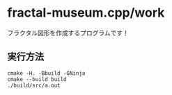 # fractal-museum.cpp/work

フラクタル図形を作成するプログラムです！  

## 実行方法

```shell
cmake -H. -Bbuild -GNinja
cmake --build build
./build/src/a.out
```
